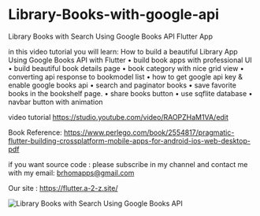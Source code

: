 # Library-Books-with-google-api
Library Books with Search Using Google Books API Flutter App

in this video tutorial you will learn:
How to build a beautiful Library App Using Google Books API with Flutter 
• build book apps with professional UI
• build beautiful book details page 
• book category with nice grid view
• converting api response to bookmodel list
• how to get google api key & enable google books api
• search and paginator books
• save favorite books in the bookshelf page.
• share books button
• use sqflite database
• navbar button with animation

video tutorial
https://studio.youtube.com/video/RAOPZHaM1VA/edit

Book Reference:
https://www.perlego.com/book/2554817/pragmatic-flutter-building-crossplatform-mobile-apps-for-android-ios-web-desktop-pdf

if you want source code :
please subscribe in my channel and contact me with my email:
brhomapps@gmail.com

Our site :
https://flutter.a-2-z.site/


![Library Books with Search Using Google Books API](https://user-images.githubusercontent.com/69330783/199573216-3940a0cf-8cb3-40fe-84a6-f645067877ac.jpg)



